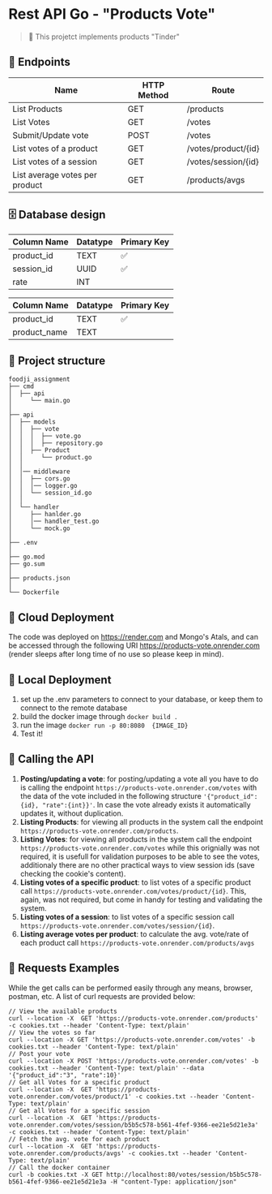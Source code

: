# Rest API Go - "Products Vote"

> 🌱 This projetct implements products "Tinder"

## 🚀 Endpoints

| Name                           | HTTP Method | Route               |
|--------------------------------|-------------|---------------------|
| List Products                  | GET         | /products           |
| List Votes                     | GET         | /votes              |
| Submit/Update vote             | POST        | /votes              |
| List votes of a product        | GET         | /votes/product/{id} |
| List votes of a session        | GET         | /votes/session/{id} |
| List average votes per product | GET         | /products/avgs      |

## 🗄️ Database design

| Column Name    | Datatype  | Primary Key |
|----------------|-----------|-------------|
| product_id     | TEXT      | ✅          |
| session_id     | UUID      | ✅          |
| rate           | INT       |             |

| Column Name    | Datatype  | Primary Key |
|----------------|-----------|-------------|
| product_id     | TEXT      | ✅          |
| product_name   | TEXT      |             |

## 📁 Project structure

```shell
foodji_assignment
├── cmd
│  ├── api
│     └── main.go
│
├── api
│  ├── models
│  │  ├── vote
│  │  │  ├── vote.go
│  │  │  ├── repository.go
│  │  ├── Product
│  │     └── product.go
│  │
│  │── middleware
│  │  ├── cors.go
│  │  │── logger.go
│  │  └── session_id.go
│  │
│  └── handler
│     ├── hanlder.go
│     │── handler_test.go
│     └── mock.go
│
├── .env
│
├── go.mod
├── go.sum
│
├── products.json
│
└── Dockerfile

```

## 🚀 Cloud Deployment

The code was deployed on <https://render.com> and Mongo's Atals, and can be accessed through the following URI <https://products-vote.onrender.com> (render sleeps after long time of no use so please keep in mind).

## 🚀 Local Deployment

1. set up the .env parameters to connect to your database, or keep them to connect to the remote database
2. build the docker image through `docker build .`
3. run the image `docker run -p 80:8080  {IMAGE_ID}`
4. Test it!

## 🚀 Calling the API

1. **Posting/updating a vote**: for posting/updating a vote all you have to do is calling the endpoint `https://products-vote.onrender.com/votes` with the data of the vote included in the following structure `'{"product_id":{id}, "rate":{int}}'`. In case the vote already exists it automatically updates it, without duplication.
2. **Listing Products**: for viewing all products in the system call the endpoint `https://products-vote.onrender.com/products`.
3. **Listing Votes**: for viewing all products in the system call the endpoint `https://products-vote.onrender.com/votes` while this orignially was not required, it is usefull for validation purposes to be able to see the votes, additionaly there are no other practical ways to view session ids (save checking the cookie's content).
4. **Listing votes of a specific product**: to list votes of a specific product call `https://products-vote.onrender.com/votes/product/{id}`. This, again, was not required, but come in handy for testing and validating the  system.
5. **Listing votes of a session**: to list votes of a specific session call `https://products-vote.onrender.com/votes/session/{id}`.
6. **Listing average votes per product**: to calculate the avg. vote/rate of each product call `https://products-vote.onrender.com/products/avgs`

## 🚀 Requests Examples

While the get calls can be performed easily through any means, browser, postman, etc. A list of curl requests are provided below:

    // View the available products
    curl --location -X  GET 'https://products-vote.onrender.com/products' -c cookies.txt --header 'Content-Type: text/plain'
    // View the votes so far
    curl --location -X GET 'https://products-vote.onrender.com/votes' -b cookies.txt --header 'Content-Type: text/plain'
    // Post your vote
    curl --location -X POST 'https://products-vote.onrender.com/votes' -b cookies.txt --header 'Content-Type: text/plain' --data '{"product_id":"3", "rate":10}'
    // Get all Votes for a specific product
    curl --location -X  GET 'https://products-vote.onrender.com/votes/product/1' -c cookies.txt --header 'Content-Type: text/plain'
    // Get all Votes for a specific session
    curl --location -X  GET 'https://products-vote.onrender.com/votes/session/b5b5c578-b561-4fef-9366-ee21e5d21e3a' -c cookies.txt --header 'Content-Type: text/plain' 
    // Fetch the avg. vote for each product
    curl --location -X  GET 'https://products-vote.onrender.com/products/avgs' -c cookies.txt --header 'Content-Type: text/plain'
    // Call the docker container
    curl -b cookies.txt -X GET http://localhost:80/votes/session/b5b5c578-b561-4fef-9366-ee21e5d21e3a -H "content-Type: application/json" 

